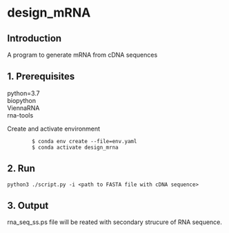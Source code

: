 # design_mRNA

## Introduction
A program to generate mRNA from cDNA sequences  

## 1. Prerequisites
python=3.7  
biopython  
ViennaRNA  
rna-tools

Create and activate environment  
```
        $ conda env create --file=env.yaml  
        $ conda activate design_mrna
```
  
    
##  2. Run

    python3 ./script.py -i <path to FASTA file with cDNA sequence>
  
  
## 3. Output  
rna_seq_ss.ps file will be reated with secondary strucure of RNA sequence.  


